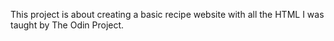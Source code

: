 This project is about creating a basic recipe website with all the HTML I was taught by The Odin Project.